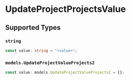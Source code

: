 # UpdateProjectProjectsValue


## Supported Types

### `string`

```typescript
const value: string = "<value>";
```

### `models.UpdateProjectValueProjects2`

```typescript
const value: models.UpdateProjectValueProjects2 = {};
```

